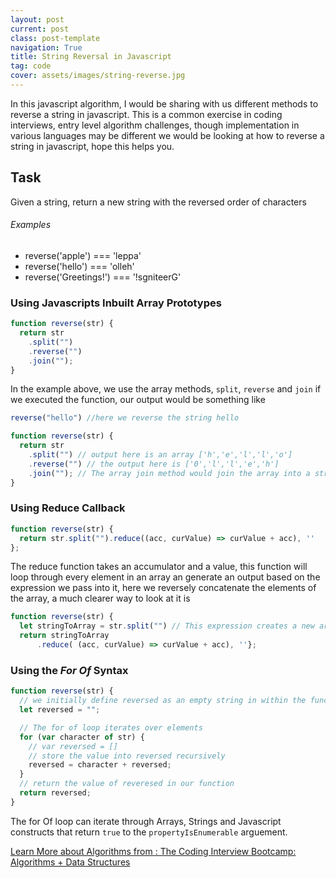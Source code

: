 ```yaml
---
layout: post
current: post
class: post-template
navigation: True
title: String Reversal in Javascript
tag: code
cover: assets/images/string-reverse.jpg
---
```


In this javascript algorithm, I would be sharing with us different methods to reverse a string in javascript.
This is a common exercise in coding interviews, entry level algorithm challenges, though implementation in various languages may be different we would be looking at how to reverse a string in javascript, hope this helps you.

## Task

Given a string, return a new string with the reversed order of characters

###### Examples
- reverse('apple') === 'leppa'
- reverse('hello') === 'olleh'
- reverse('Greetings!') === '!sgniteerG'


### Using Javascripts Inbuilt Array Prototypes
```js
function reverse(str) {
  return str
    .split("")
    .reverse("")
    .join("");
}
```

In the example above, we use the array methods, `split`, `reverse` and `join` if we executed the function, our output would be something like 

```js
reverse("hello") //here we reverse the string hello

function reverse(str) {
  return str
    .split("") // output here is an array ['h','e','l','l','o']
    .reverse("") // the output here is ['0','l','l','e','h']
    .join(""); // The array join method would join the array into a string "olleh"
}
```

### Using Reduce Callback 

```js
function reverse(str) {
  return str.split("").reduce((acc, curValue) => curValue + acc), ''
};
```

The reduce function takes an accumulator and a value, this function will loop through every element in an array an generate an output based on the expression we pass into it, here we reversely concatenate the elements of the array, a much clearer way to look at it is 


```js
function reverse(str) {
  let stringToArray = str.split("") // This expression creates a new array from our string
  return stringToArray
      .reduce( (acc, curValue) => curValue + acc), ''};
```



### Using the *For Of* Syntax 

```js
function reverse(str) {
  // we initially define reversed as an empty string in within the function
  let reversed = "";

  // The for of loop iterates over elements
  for (var character of str) {
    // var reversed = []
    // store the value into reversed recursively
    reversed = character + reversed;
  }
  // return the value of reveresed in our function
  return reversed;
}
```

The for Of loop can iterate through Arrays, Strings and Javascript constructs that return `true` to the `propertyIsEnumerable` arguement. 

[Learn More about Algorithms from : The Coding Interview Bootcamp: Algorithms + Data Structures ](https://www.udemy.com/coding-interview-bootcamp-algorithms-and-data-structure/)
